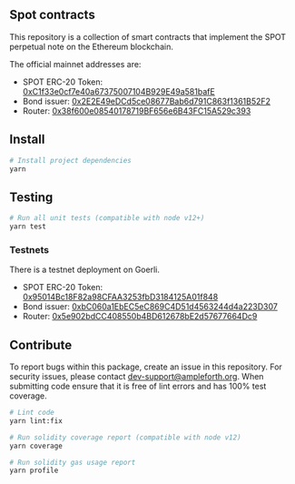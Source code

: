 ## Spot contracts

This repository is a collection of smart contracts that implement the SPOT perpetual note on the Ethereum blockchain.

The official mainnet addresses are:

- SPOT ERC-20 Token: [0xC1f33e0cf7e40a67375007104B929E49a581bafE](https://etherscan.io/address/0xC1f33e0cf7e40a67375007104B929E49a581bafE)
- Bond issuer: [0x2E2E49eDCd5ce08677Bab6d791C863f1361B52F2](https://etherscan.io/address/0x2E2E49eDCd5ce08677Bab6d791C863f1361B52F2)
- Router: [0x38f600e08540178719BF656e6B43FC15A529c393](https://etherscan.io/address/0x38f600e08540178719BF656e6B43FC15A529c393)

## Install

```bash
# Install project dependencies
yarn
```

## Testing

```bash
# Run all unit tests (compatible with node v12+)
yarn test
```

### Testnets

There is a testnet deployment on Goerli.

- SPOT ERC-20 Token: [0x95014Bc18F82a98CFAA3253fbD3184125A01f848](https://https://goerli.etherscan.io//address/0x95014Bc18F82a98CFAA3253fbD3184125A01f848)
- Bond issuer: [0xbC060a1EbEC5eC869C4D51d4563244d4a223D307](https://https://goerli.etherscan.io//address/0xbC060a1EbEC5eC869C4D51d4563244d4a223D307)
- Router: [0x5e902bdCC408550b4BD612678bE2d57677664Dc9](https://https://goerli.etherscan.io//address/0x5e902bdCC408550b4BD612678bE2d57677664Dc9)

## Contribute

To report bugs within this package, create an issue in this repository.
For security issues, please contact dev-support@ampleforth.org.
When submitting code ensure that it is free of lint errors and has 100% test coverage.

```bash
# Lint code
yarn lint:fix

# Run solidity coverage report (compatible with node v12)
yarn coverage

# Run solidity gas usage report
yarn profile
```
